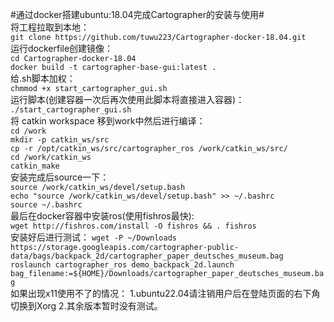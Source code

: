 #通过docker搭建ubuntu:18.04完成Cartographer的安装与使用#  
将工程拉取到本地：  
`git clone https://github.com/tuwu223/Cartographer-docker-18.04.git`  
运行dockerfile创建镜像：  
`cd Cartographer-docker-18.04`  
`docker build -t cartographer-base-gui:latest .`  
给.sh脚本加权：  
`chmmod +x start_cartographer_gui.sh`  
运行脚本(创建容器一次后再次使用此脚本将直接进入容器)：  
`./start_cartographer_gui.sh`  
将 catkin workspace 移到work中然后进行编译：  
`cd /work`  
`mkdir -p catkin_ws/src`  
`cp -r /opt/catkin_ws/src/cartographer_ros /work/catkin_ws/src/`  
`cd /work/catkin_ws`  
`catkin_make`  
安装完成后source一下：  
`source /work/catkin_ws/devel/setup.bash`  
`echo "source /work/catkin_ws/devel/setup.bash" >> ~/.bashrc`  
`source ~/.bashrc`  
最后在docker容器中安装ros(使用fishros最快):  
`wget http://fishros.com/install -O fishros && . fishros`  
安装好后进行测试：
`wget -P ~/Downloads https://storage.googleapis.com/cartographer-public-data/bags/backpack_2d/cartographer_paper_deutsches_museum.bag`  
`roslaunch cartographer_ros demo_backpack_2d.launch bag_filename:=${HOME}/Downloads/cartographer_paper_deutsches_museum.bag`  
如果出现x11使用不了的情况：
1.ubuntu22.04请注销用户后在登陆页面的右下角切换到Xorg
2.其余版本暂时没有测试。
